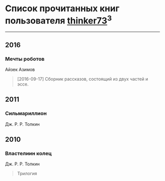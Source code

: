 # Список прочитанных книг пользователя [thinker73](http://openid.yandex.ru/thinker73/)<sup>3</sup>
---

## 2016

### Мечты роботов
Айзек Азимов
> [2016-09-17] Сборник рассказов, состоящий из двух частей и эссе.



## 2011

### Сильмариллион
Дж. Р. Р. Толкин



## 2010

### Властелиин колец
Дж. Р. Р. Толкин
> Трилогия



